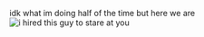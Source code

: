idk what im doing half of the time but here we are
![i hired this guy to stare at you](https://media1.tenor.com/m/AK-ZfeMirpcAAAAC/the-yapper-snow-leopard-yap.gif)
